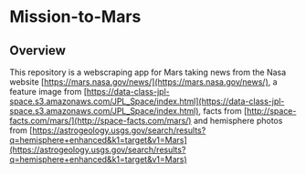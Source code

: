 # Mission-to-Mars

## Overview

This repository is a webscraping app for Mars taking news from the Nasa website [https://mars.nasa.gov/news/](https://mars.nasa.gov/news/), a feature image from [https://data-class-jpl-space.s3.amazonaws.com/JPL_Space/index.html](https://data-class-jpl-space.s3.amazonaws.com/JPL_Space/index.html), facts from [http://space-facts.com/mars/](http://space-facts.com/mars/) and hemisphere photos from [https://astrogeology.usgs.gov/search/results?q=hemisphere+enhanced&k1=target&v1=Mars](https://astrogeology.usgs.gov/search/results?q=hemisphere+enhanced&k1=target&v1=Mars)